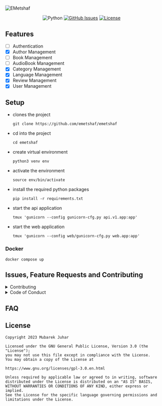 #

![EMetshaf](https://github.com/emetshaf/media/raw/main/images/gh-banner.png?raw=true)

&nbsp;&nbsp;&nbsp;&nbsp;&nbsp;&nbsp;&nbsp;&nbsp;&nbsp;&nbsp;&nbsp;&nbsp;&nbsp;&nbsp;&nbsp;&nbsp;&nbsp;&nbsp;&nbsp;&nbsp;&nbsp;&nbsp;&nbsp;&nbsp;&nbsp;&nbsp;&nbsp;&nbsp;&nbsp;
![Python](https://img.shields.io/badge/python-v3.9+-blue.svg)
[![GitHub Issues](https://img.shields.io/github/issues/emetshaf/emetshaf)](https://github.com/emetshaf/emetshaf/issues)
[![License](https://img.shields.io/badge/license-GPL-blue.svg)](https://opensource.org/license/gpl-3-0/)

## Features

- [ ] Authentication
- [x] Author Management
- [ ] Book Management
- [ ] AudioBook Management
- [x] Category Management
- [x] Language Management
- [x] Review Management
- [x] User Management

## Setup

- clones the project

  `git clone https://github.com/emetshaf/emetshaf`

- cd into the project

  `cd emetshaf`

- create virtual environment

  `python3 venv env`

- activate the environment

  `source env/bin/activate`

- install the required python packages

  `pip install -r requirements.txt`

- start the api application

  `tmux 'gunicorn --config gunicorn-cfg.py api.v1.app:app'`

- start the web application

  `tmux 'gunicorn --config web/gunicorn-cfg.py web.app:app'`

### Docker

`docker compose up`

## Issues, Feature Requests and Contributing

<details><summary>Contributing</summary>

See [CONTRIBUTING.md](./CONTRIBUTING.md).

</details>

<details><summary>Code of Conduct</summary>

See [CODE_OF_CONDUCT.md](./CODE_OF_CONDUCT.md).

</details>

## FAQ

## License

    Copyright 2023 Mubarek Juhar

    Licensed under the GNU General Public License, Version 3.0 (the "License");
    you may not use this file except in compliance with the License.
    You may obtain a copy of the License at

    https://www.gnu.org/licenses/gpl-3.0.en.html

    Unless required by applicable law or agreed to in writing, software
    distributed under the License is distributed on an "AS IS" BASIS,
    WITHOUT WARRANTIES OR CONDITIONS OF ANY KIND, either express or implied.
    See the License for the specific language governing permissions and
    limitations under the License.
